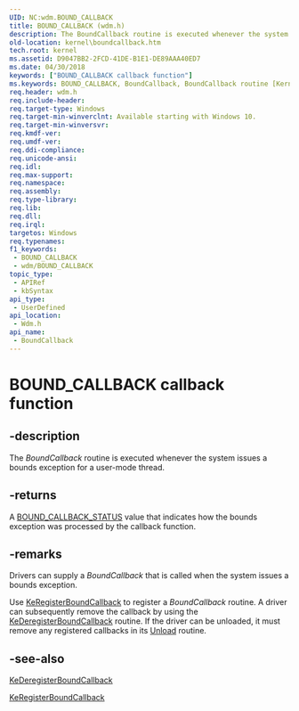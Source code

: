 ```yaml
---
UID: NC:wdm.BOUND_CALLBACK
title: BOUND_CALLBACK (wdm.h)
description: The BoundCallback routine is executed whenever the system issues a bounds exception for a user-mode thread.
old-location: kernel\boundcallback.htm
tech.root: kernel
ms.assetid: D9047BB2-2FCD-41DE-B1E1-DE89AAA40ED7
ms.date: 04/30/2018
keywords: ["BOUND_CALLBACK callback function"]
ms.keywords: BOUND_CALLBACK, BoundCallback, BoundCallback routine [Kernel-Mode Driver Architecture], kernel.boundcallback, wdm/BoundCallback
req.header: wdm.h
req.include-header: 
req.target-type: Windows
req.target-min-winverclnt: Available starting with Windows 10.
req.target-min-winversvr: 
req.kmdf-ver: 
req.umdf-ver: 
req.ddi-compliance: 
req.unicode-ansi: 
req.idl: 
req.max-support: 
req.namespace: 
req.assembly: 
req.type-library: 
req.lib: 
req.dll: 
req.irql: 
targetos: Windows
req.typenames: 
f1_keywords:
 - BOUND_CALLBACK
 - wdm/BOUND_CALLBACK
topic_type:
 - APIRef
 - kbSyntax
api_type:
 - UserDefined
api_location:
 - Wdm.h
api_name:
 - BoundCallback
---
```


# BOUND_CALLBACK callback function


## -description

The <i>BoundCallback</i> routine is executed whenever the system issues a bounds exception for a user-mode thread.

## -returns

A <a href="/windows-hardware/drivers/ddi/wdm/ne-wdm-_bound_callback_status">BOUND_CALLBACK_STATUS</a> value that indicates how the bounds exception was processed by the callback function.

## -remarks

Drivers can supply a <i>BoundCallback</i> that is called when the system issues a bounds exception.

Use <a href="/windows-hardware/drivers/ddi/wdm/nf-wdm-keregisterboundcallback">KeRegisterBoundCallback</a> to register a <i>BoundCallback</i> routine. A driver can subsequently remove the callback by using the <a href="/windows-hardware/drivers/ddi/wdm/nf-wdm-kederegisterboundcallback">KeDeregisterBoundCallback</a> routine. If the driver can be unloaded, it must remove any registered callbacks in its <a href="/windows-hardware/drivers/ddi/wdm/nc-wdm-driver_unload">Unload</a> routine.

## -see-also

<a href="/windows-hardware/drivers/ddi/wdm/nf-wdm-kederegisterboundcallback">KeDeregisterBoundCallback</a>



<a href="/windows-hardware/drivers/ddi/wdm/nf-wdm-keregisterboundcallback">KeRegisterBoundCallback</a>